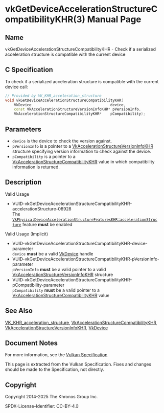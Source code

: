 # vkGetDeviceAccelerationStructureCompatibilityKHR(3) Manual Page

## Name

vkGetDeviceAccelerationStructureCompatibilityKHR - Check if a serialized acceleration structure is compatible with the current device



## [](#_c_specification)C Specification

To check if a serialized acceleration structure is compatible with the current device call:

```c++
// Provided by VK_KHR_acceleration_structure
void vkGetDeviceAccelerationStructureCompatibilityKHR(
    VkDevice                                    device,
    const VkAccelerationStructureVersionInfoKHR* pVersionInfo,
    VkAccelerationStructureCompatibilityKHR*    pCompatibility);
```

## [](#_parameters)Parameters

- `device` is the device to check the version against.
- `pVersionInfo` is a pointer to a [VkAccelerationStructureVersionInfoKHR](https://registry.khronos.org/vulkan/specs/latest/man/html/VkAccelerationStructureVersionInfoKHR.html) structure specifying version information to check against the device.
- `pCompatibility` is a pointer to a [VkAccelerationStructureCompatibilityKHR](https://registry.khronos.org/vulkan/specs/latest/man/html/VkAccelerationStructureCompatibilityKHR.html) value in which compatibility information is returned.

## [](#_description)Description

Valid Usage

- [](#VUID-vkGetDeviceAccelerationStructureCompatibilityKHR-accelerationStructure-08928)VUID-vkGetDeviceAccelerationStructureCompatibilityKHR-accelerationStructure-08928  
  The [`VkPhysicalDeviceAccelerationStructureFeaturesKHR`::`accelerationStructure`](https://registry.khronos.org/vulkan/specs/latest/html/vkspec.html#features-accelerationStructure) feature **must** be enabled

Valid Usage (Implicit)

- [](#VUID-vkGetDeviceAccelerationStructureCompatibilityKHR-device-parameter)VUID-vkGetDeviceAccelerationStructureCompatibilityKHR-device-parameter  
  `device` **must** be a valid [VkDevice](https://registry.khronos.org/vulkan/specs/latest/man/html/VkDevice.html) handle
- [](#VUID-vkGetDeviceAccelerationStructureCompatibilityKHR-pVersionInfo-parameter)VUID-vkGetDeviceAccelerationStructureCompatibilityKHR-pVersionInfo-parameter  
  `pVersionInfo` **must** be a valid pointer to a valid [VkAccelerationStructureVersionInfoKHR](https://registry.khronos.org/vulkan/specs/latest/man/html/VkAccelerationStructureVersionInfoKHR.html) structure
- [](#VUID-vkGetDeviceAccelerationStructureCompatibilityKHR-pCompatibility-parameter)VUID-vkGetDeviceAccelerationStructureCompatibilityKHR-pCompatibility-parameter  
  `pCompatibility` **must** be a valid pointer to a [VkAccelerationStructureCompatibilityKHR](https://registry.khronos.org/vulkan/specs/latest/man/html/VkAccelerationStructureCompatibilityKHR.html) value

## [](#_see_also)See Also

[VK\_KHR\_acceleration\_structure](https://registry.khronos.org/vulkan/specs/latest/man/html/VK_KHR_acceleration_structure.html), [VkAccelerationStructureCompatibilityKHR](https://registry.khronos.org/vulkan/specs/latest/man/html/VkAccelerationStructureCompatibilityKHR.html), [VkAccelerationStructureVersionInfoKHR](https://registry.khronos.org/vulkan/specs/latest/man/html/VkAccelerationStructureVersionInfoKHR.html), [VkDevice](https://registry.khronos.org/vulkan/specs/latest/man/html/VkDevice.html)

## [](#_document_notes)Document Notes

For more information, see the [Vulkan Specification](https://registry.khronos.org/vulkan/specs/latest/html/vkspec.html#vkGetDeviceAccelerationStructureCompatibilityKHR)

This page is extracted from the Vulkan Specification. Fixes and changes should be made to the Specification, not directly.

## [](#_copyright)Copyright

Copyright 2014-2025 The Khronos Group Inc.

SPDX-License-Identifier: CC-BY-4.0